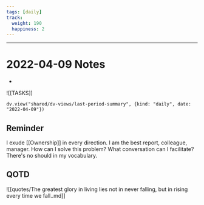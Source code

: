 ```yaml
---
tags: [daily]
track:
  weight: 190
  happiness: 2
---
```

---
# 2022-04-09 Notes
* 
![[TASKS]]
```dataviewjs
dv.view("shared/dv-views/last-period-summary", {kind: "daily", date: "2022-04-09"})
```
## Reminder
I exude [[Ownership]] in every direction. I am the best report, colleague, manager. 
How can I solve this problem? What conversation can I facilitate?
There's no should in my vocabulary.

## QOTD
![[quotes/The greatest glory in living lies not in never falling, but in rising every time we fall..md]]
